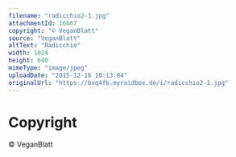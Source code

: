 ```yaml
---
filename: "radicchio2-1.jpg"
attachmentId: 16667
copyright: "© VeganBlatt"
source: "VeganBlatt"
altText: "Radicchio"
width: 1024
height: 640
mimeType: "image/jpeg"
uploadDate: "2015-12-16 10:13:04"
originalUrl: "https://bxq4fb.myraidbox.de/i/radicchio2-1.jpg"
---
```


# Copyright

© VeganBlatt
